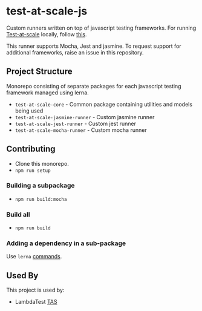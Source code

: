 
# test-at-scale-js

Custom runners written on top of javascript testing frameworks. For running [Test-at-scale](https://www.lambdatest.com/test-at-scale) locally, follow [this](https://github.com/LambdaTest/test-at-scale).

This runner supports Mocha, Jest and jasmine. To request support for additional frameworks, raise an issue in this repository.

## Project Structure

Monorepo consisting of separate packages for each javascript testing framework managed using lerna.

- `test-at-scale-core` - Common package containing utilities and models being used
- `test-at-scale-jasmine-runner` - Custom jasmine runner
- `test-at-scale-jest-runner` - Custom jest runner
- `test-at-scale-mocha-runner` - Custom mocha runner

## Contributing

- Clone this monorepo.
- `npm run setup`

### Building a subpackage

- `npm run build:mocha`

### Build all

- `npm run build`

### Adding a dependency in a sub-package

Use `lerna` [commands](https://github.com/lerna/lerna/tree/main/commands/add#lernaadd).

## Used By

This project is used by:

- LambdaTest [TAS](https://tas.lambdatest.com/)
